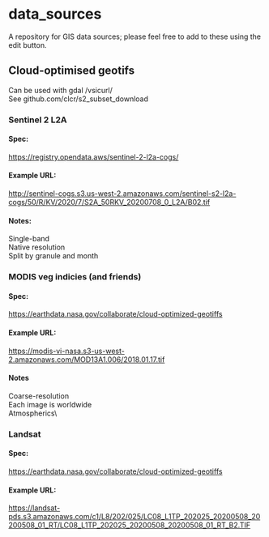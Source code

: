 # data_sources
A repository for GIS data sources; please feel free to add to these using the edit button.

## Cloud-optimised geotifs
Can be used with gdal /vsicurl/\
See github.com/clcr/s2_subset_download

### Sentinel 2 L2A

#### Spec:
https://registry.opendata.aws/sentinel-2-l2a-cogs/

#### Example URL:
http://sentinel-cogs.s3.us-west-2.amazonaws.com/sentinel-s2-l2a-cogs/50/R/KV/2020/7/S2A_50RKV_20200708_0_L2A/B02.tif
	
#### Notes:
Single-band\
Native resolution\
Split by granule and month

### MODIS veg indicies (and friends)

#### Spec:
https://earthdata.nasa.gov/collaborate/cloud-optimized-geotiffs

#### Example URL:
https://modis-vi-nasa.s3-us-west-2.amazonaws.com/MOD13A1.006/2018.01.17.tif
	
#### Notes
Coarse-resolution\
Each image is worldwide\
Atmospherics\

### Landsat

#### Spec:
https://earthdata.nasa.gov/collaborate/cloud-optimized-geotiffs

#### Example URL:
https://landsat-pds.s3.amazonaws.com/c1/L8/202/025/LC08_L1TP_202025_20200508_20200508_01_RT/LC08_L1TP_202025_20200508_20200508_01_RT_B2.TIF​
	
